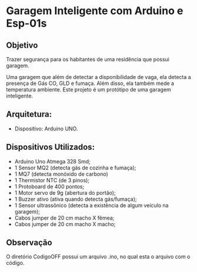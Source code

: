
# Garagem Inteligente com Arduino e Esp-01s

## Objetivo

Trazer segurança para os habitantes de uma residência que possui garagem. 

Uma garagem que além de detectar a disponibilidade de vaga, ela detecta a presença de Gás CO, GLD e fumaça.
Além disso, ela também mede a temperatura ambiente.
Este projeto é um protótipo de uma garagem inteligente.


## Arquitetura:
	
- Dispositivo: Arduino UNO.

## Dispositivos Utilizados:

- Arduino Uno Atmega 328 Smd;
- 1 Sensor MQ2 (detecta gás de cozinha e fumaça);
- 1 MQ7 (detecta monóxido de carbono)
- 1 Thermistor NTC (de 3 pinos);
- 1 Protoboard de 400 pontos;
- 1 Motor servo de 9g (abertura do portão); 
- 1 Buzzer ativo (ativa quando detecta gás/fumaça);
- 1 Sensor ultrassônico (detecta a existência de algum veículo na garagem);
- Cabos jumper de 20 cm macho X fêmea;
- Cabos jumper de 20 cm macho X macho;


## Observação

O diretório CodigoOFF possui um arquivo .ino, no qual esta o arquivo com o código.






    